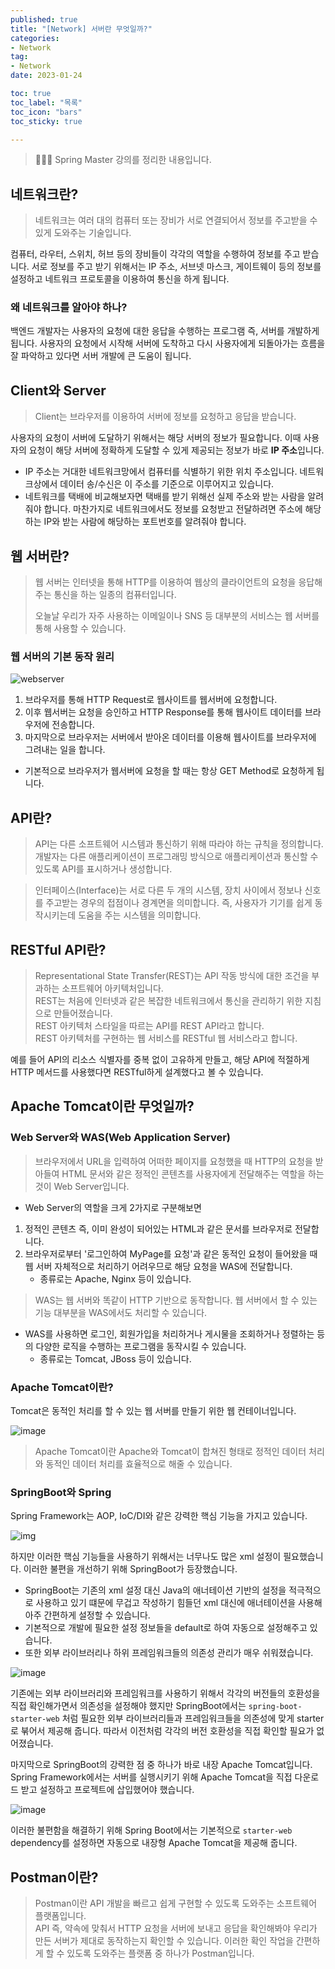 ```yaml
---
published: true
title: "[Network] 서버란 무엇일까?"
categories: 
- Network
tag:
- Network
date: 2023-01-24

toc: true
toc_label: "목록"
toc_icon: "bars"
toc_sticky: true

---
```

> 👩🏻‍💻 Spring Master 강의를 정리한 내용입니다.

## 네트워크란?
> 네트워크는 여러 대의 컴퓨터 또는 장비가 서로 연결되어서 정보를 주고받을 수 있게 도와주는 기술입니다.

컴퓨터, 라우터, 스위치, 허브 등의 장비들이 각각의 역할을 수행하여 정보를 주고 받습니다.
서로 정보를 주고 받기 위해서는 IP 주소, 서브넷 마스크, 게이트웨이 등의 정보를 설정하고 네트워크 프로토콜을 이용하여 통신을 하게 됩니다.

### 왜 네트워크를 알아야 하나?
백엔드 개발자는 사용자의 요청에 대한 응답을 수행하는 프로그램 즉, 서버를 개발하게 됩니다. 사용자의 요청에서 시작해 서버에 도착하고 다시 사용자에게 되돌아가는 흐름을 잘 파악하고 있다면
서버 개발에 큰 도움이 됩니다.

## Client와 Server
> Client는 브라우저를 이용하여 서버에 정보를 요청하고 응답을 받습니다. 

사용자의 요청이 서버에 도달하기 위해서는 해당 서버의 정보가 필요합니다. 이때 사용자의 요청이 해당 서버에 정확하게 도달할 수 있게 제공되는 정보가 바로 **IP 주소**입니다.
* IP 주소는 거대한 네트워크망에서 컴퓨터를 식별하기 위한 위치 주소입니다. 네트워크상에서 데이터 송/수신은 이 주소를 기준으로 이루어지고 있습니다.
* 네트워크를 택배에 비교해보자면 택배를 받기 위해선 실제 주소와 받는 사람을 알려줘야 합니다.
마찬가지로 네트워크에서도 정보를 요청받고 전달하려면 주소에 해당하는 IP와 받는 사람에 해당하는 포트번호를 알려줘야 합니다.

## 웹 서버란?
> 웹 서버는 인터넷을 통해 HTTP를 이용하여 웹상의 클라이언트의 요청을 응답해주는 통신을 하는 일종의 컴퓨터입니다. 
> 
> 오늘날 우리가 자주 사용하는 이메일이나 SNS 등 대부분의 서비스는 웹 서버를 통해 사용할 수 있습니다.

### 웹 서버의 기본 동작 원리
![webserver](https://github.com/bokyoung89/bokyoung89.github.io/assets/58727604/084a712b-9559-4adb-9475-6bd907afb28e)

1. 브라우저를 통해 HTTP Request로 웹사이트를 웹서버에 요청합니다.
2. 이후 웹서버는 요청을 승인하고 HTTP Response를 통해 웹사이트 데이터를 브라우저에 전송합니다.
3. 마지막으로 브라우저는 서버에서 받아온 데이터를 이용해 웹사이트를 브라우저에 그려내는 일을 합니다.
* 기본적으로 브라우저가 웹서버에 요청을 할 때는 항상 GET Method로 요청하게 됩니다.

## API란?
> API는 다른 소프트웨어 시스템과 통신하기 위해 따라야 하는 규칙을 정의합니다. <br />
> 개발자는 다른 애플리케이션이 프로그래밍 방식으로 애플리케이션과 통신할 수 있도록 API를 표시하거나 생성합니다.

> 인터페이스(Interface)는 서로 다른 두 개의 시스템, 장치 사이에서 정보나 신호를 주고받는 경우의 접점이나 경계면을 의미합니다.
> 즉, 사용자가 기기를 쉽게 동작시키는데 도움을 주는 시스템을 의미합니다.

## RESTful API란?
> Representational State Transfer(REST)는 API 작동 방식에 대한 조건을 부과하는 소프트웨어 아키텍처입니다. <br />
> REST는 처음에 인터넷과 같은 복잡한 네트워크에서 통신을 관리하기 위한 지침으로 만들어졌습니다. <br />
> REST 아키텍처 스타일을 따르는 API를 REST API라고 합니다. <br />
> REST 아키텍처를 구현하는 웹 서비스를 RESTful 웹 서비스라고 합니다.

예를 들어 API의 리소스 식별자를 중복 없이 고유하게 만들고, 해당 API에 적절하게 HTTP 메서드를 사용했다면 RESTful하게 설계했다고 볼 수 있습니다.

## Apache Tomcat이란 무엇일까?

### Web Server와 WAS(Web Application Server)
> 브라우저에서 URL을 입력하여 어떠한 페이지를 요청했을 때 HTTP의 요청을 받아들여 HTML 문서와 같은 정적인 콘텐츠를 사용자에게 전달해주는 역할을 하는 것이 Web Server입니다.

* Web Server의 역할을 크게 2가지로 구분해보면
1. 정적인 콘텐츠 즉, 이미 완성이 되어있는 HTML과 같은 문서를 브라우저로 전달합니다.
2. 브라우저로부터 '로그인하여 MyPage를 요청'과 같은 동적인 요청이 들어왔을 때 웹 서버 자체적으로 처리하기 어려우므로 해당 요청을 WAS에 전달합니다.
   * 종류로는 Apache, Nginx 등이 있습니다.

> WAS는 웹 서버와 똑같이 HTTP 기반으로 동작합니다.
> 웹 서버에서 할 수 있는 기능 대부분을 WAS에서도 처리할 수 있습니다. <br />

* WAS를 사용하면 로그인, 회원가입을 처리하거나 게시물을 조회하거나 정렬하는 등의 다양한 로직을 수행하는 프로그램을 동작시킬 수 있습니다.
  * 종류로는 Tomcat, JBoss 등이 있습니다.

### Apache Tomcat이란?
Tomcat은 동적인 처리를 할 수 있는 웹 서버를 만들기 위한 웹 컨테이너입니다.

![image](https://github.com/bokyoung89/bokyoung89.github.io/assets/58727604/2a932759-8a6a-4c54-ace2-b58f7c87c174)

> Apache Tomcat이란 Apache와 Tomcat이 합쳐진 형태로 정적인 데이터 처리와 동적인 데이터 처리를 효율적으로 해줄 수 있습니다.

### SpringBoot와 Spring

Spring Framework는 AOP, IoC/DI와 같은 강력한 핵심 기능을 가지고 있습니다.

![img](https://github.com/bokyoung89/bokyoung89.github.io/assets/58727604/f2d6f587-2516-4704-9bdd-6b4332549103)

하지만 이러한 핵심 기능들을 사용하기 위해서는 너무나도 많은 xml 설정이 필요했습니다.
이러한 불편을 개선하기 위해 SpringBoot가 등장했습니다.
* SpringBoot는 기존의 xml 설정 대신 Java의 애너테이션 기반의 설정을 적극적으로 사용하고 있기 떄문에 무겁고 작성하기 힘들던 xml 대신에 애너테이션을 사용해 아주 간편하게 설정할 수 있습니다.
* 기본적으로 개발에 필요한 설정 정보들을 default로 하여 자동으로 설정해주고 있습니다.
* 또한 외부 라이브러리나 하위 프레임워크들의 의존성 관리가 매우 쉬워졌습니다.

![image](https://github.com/bokyoung89/bokyoung89.github.io/assets/58727604/26215162-64f1-434f-8fda-959d5a694c0e)

기존에는 외부 라이브러리와 프레임워크를 사용하기 위해서 각각의 버전들의 호환성을 직접 확인해가면서 의존성을 설정해야 했지만 
SpringBoot에서는 `spring-boot-starter-web` 처럼 필요한 외부 라이브러리들과 프레임워크들을 의존성에 맞게 starter로 붂어서 제공해 줍니다.
따라서 이전처럼 각각의 버전 호환성을 직접 확인할 필요가 없어졌습니다.

마지막으로 SpringBoot의 강력한 점 중 하나가 바로 내장 Apache Tomcat입니다.
Spring Framework에서는 서버를 실행시키기 위해 Apache Tomcat을 직접 다운로드 받고 설정하고 프로젝트에 삽입했어야 했습니다.

![image](https://github.com/bokyoung89/bokyoung89.github.io/assets/58727604/8f36bdc4-9e0c-444a-bfae-b03573f34742)

이러한 불편함을 해결하기 위해 Spring Boot에서는 기본적으로 `starter-web` dependency를 설정하면 자동으로 내장형 Apache Tomcat을 제공해 줍니다.

## Postman이란?
> Postman이란 API 개발을 빠르고 쉽게 구현할 수 있도록 도와주는 소프트웨어 플랫폼입니다. <br />
> API 즉, 약속에 맞춰서 HTTP 요청을 서버에 보내고 응답을 확인해봐야 우리가 만든 서버가 제대로 동작하는지 확인할 수 있습니다.
> 이러한 확인 작업을 간편하게 할 수 있도록 도와주는 플랫폼 중 하나가 Postman입니다.

